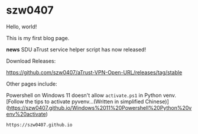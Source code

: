 # szw0407

Hello, world!

This is my first blog page.

**news** SDU aTrust service helper script has now released!

Download Releases:

https://github.com/szw0407/aTrust-VPN-Open-URL/releases/tag/stable

Other pages include:

Powershell on Windows 11 doesn't allow `activate.ps1` in Python venv. [Follow the tips to activate pyvenv...(Written in simplified Chinese)] (https://szw0407.github.io/Windows%2011%20Powershell%20Python%20venv%20activate)

`https://szw0407.github.io`
